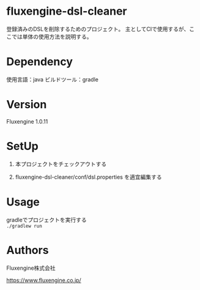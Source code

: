# fluxengine-dsl-cleaner
登録済みのDSLを削除するためのプロジェクト。
主としてCIで使用するが、ここでは単体の使用方法を説明する。

# Dependency
使用言語：java
ビルドツール：gradle

# Version
Fluxengine 1.0.11

# SetUp

1. 本プロジェクトをチェックアウトする

2. fluxengine-dsl-cleaner/conf/dsl.properties を適宜編集する

# Usage

gradleでプロジェクトを実行する  
```./gradlew run```

# Authors
Fluxengine株式会社

https://www.fluxengine.co.jp/
